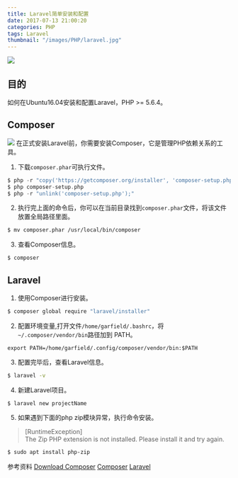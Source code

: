 ```yaml
---
title: Laravel简单安装和配置
date: 2017-07-13 21:00:20
categories: PHP
tags: Laravel
thumbnail: "/images/PHP/laravel.jpg"
---
```

![](/images/PHP/laravel.jpg)

## 目的
如何在Ubuntu16.04安装和配置Laravel，PHP >= 5.6.4。

<!--more-->

## Composer
![](/images/PHP/composer.png)
在正式安装Laravel前，你需要安装Composer，它是管理PHP依赖关系的工具。
1. 下载`composer.phar`可执行文件。
```php
$ php -r "copy('https://getcomposer.org/installer', 'composer-setup.php');"
$ php composer-setup.php
$ php -r "unlink('composer-setup.php');"
```
2. 执行完上面的命令后，你可以在当前目录找到`composer.phar`文件，将该文件放置全局路径里面。
```bash
$ mv composer.phar /usr/local/bin/composer
```
3. 查看Composer信息。
```bash
$ composer
```

## Laravel
1. 使用Composer进行安装。
```bash
$ composer global require "laravel/installer"
```
2. 配置环境变量,打开文件`/home/garfield/.bashrc`，将`~/.composer/vendor/bin`路径加到 PATH。
```
export PATH=/home/garfield/.config/composer/vendor/bin:$PATH
```
3. 配置完毕后，查看Laravel信息。
```bash
$ laravel -v
```
4. 新建Laravel项目。
```
$ laravel new projectName
```
5. 如果遇到下面的php zip模块异常，执行命令安装。
>[RuntimeException]                                                        
>The Zip PHP extension is not installed. Please install it and try again.

```bash
$ sudo apt install php-zip
```

参考资料
[Download Composer](https://getcomposer.org/download/)
[Composer](https://getcomposer.org/doc/00-intro.md)
[Laravel](https://laravel.com/docs/5.4/installation)
